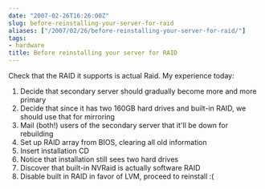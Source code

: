 ```yaml
---
date: "2007-02-26T16:26:00Z"
slug: before-reinstalling-your-server-for-raid
aliases: ["/2007/02/26/before-reinstalling-your-server-for-raid/"]
tags:
- hardware
title: Before reinstalling your server for RAID
---
```


Check that the RAID it supports is actual Raid. My experience today:

<!-- markdownlint-disable MD013 -->

1. Decide that secondary server should gradually become more and more primary
2. Decide that since it has two 160GB hard drives and built-in RAID, we should use that for mirroring
3. Mail (both!) users of the secondary server that it'll be down for rebuilding
4. Set up RAID array from BIOS, clearing all old information
5. Insert installation CD
6. Notice that installation still sees two hard drives
7. Discover that built-in NVRaid is actually software RAID
8. Disable built in RAID in favor of LVM, proceed to reinstall :(
